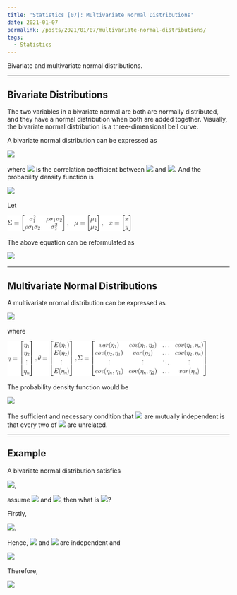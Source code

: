 ```yaml
---
title: 'Statistics [07]: Multivariate Normal Distributions'
date: 2021-01-07
permalink: /posts/2021/01/07/multivariate-normal-distributions/
tags:
  - Statistics
---
```


Bivariate and multivariate normal distributions.

---
## Bivariate Distributions
The two variables in a bivariate normal are both are normally distributed, and they have a normal distribution when both are added together. Visually, the bivariate normal distribution is a three-dimensional bell curve.

A bivariate normal distribution can be expressed as

<img src="https://render.githubusercontent.com/render/math?math=(X,Y)\sim N(\mu_1,\mu_2,\sigma_1^2,\sigma_2^2, \rho)">

where <img src="https://render.githubusercontent.com/render/math?math=\rho)"> is the correlation coefficient between <img src="https://render.githubusercontent.com/render/math?math=X"> and <img src="https://render.githubusercontent.com/render/math?math=Y">. And the probability density function is 

<img src="https://render.githubusercontent.com/render/math?math=p(x,y) = \dfrac{1}{2\pi\sigma_1\sigma_2\sqrt{1-\rho^2}}\exp\left\{-\dfrac{1}{2(1-\rho^2)}\left[\dfrac{(x-\mu_1)^2}{\sigma_1^2}-2\rho\dfrac{(x-\mu_1)(y-\mu_2)}{\sigma_1\sigma_2}%2B\dfrac{(y-\mu_2)^2}{\sigma_2^2}\right]\right\}">

Let

<img src="/images/statistics/SigmaMu.png" width="280"/>

The above equation can be reformulated as 

<img src="https://render.githubusercontent.com/render/math?math=p(x,y) = \dfrac{1}{2\pi|\Sigma|^{1\text{/}2}}\exp\left\{-\dfrac{1}{2}(x-\mu)^T\Sigma^{-1}(x-\mu)\right\}">

---
## Multivariate Normal Distributions
A multivariate nromal distribution can be expressed as

<img src="https://render.githubusercontent.com/render/math?math=\eta \sim N_n(\theta, \Sigma)">

where

<img src="/images/statistics/SigmaMu2.png" width="450"/>

The probability density function would be

<img src="https://render.githubusercontent.com/render/math?math=p_\eta(y_1,y_2,...,y_n) = \dfrac{1}{(2\pi)^{n\text{/}2}|\Sigma|^{1\text{/}2}}\exp\left\{-\dfrac{1}{2}(y-\theta)^T\Sigma^{-1}(y-\theta)\right\}">

The sufficient and necessary condition that <img src="https://render.githubusercontent.com/render/math?math=\eta_1,\eta_2,...,\eta_n"> are mutually independent is that every two of <img src="https://render.githubusercontent.com/render/math?math=\eta_1,\eta_2,...,\eta_n"> are unrelated.

---
## Example
A bivariate normal distribution satisfies 

<img src="https://render.githubusercontent.com/render/math?math=(X,Y)=N\left(0,0,1,\dfrac{1}{4},\dfrac{1}{3}\right)">, 

assume <img src="https://render.githubusercontent.com/render/math?math=U = X-2Y"> and <img src="https://render.githubusercontent.com/render/math?math=V=X%2B2Y">, then what is <img src="https://render.githubusercontent.com/render/math?math=E(X^2|V=0)">?

Firstly, 

<img src="https://render.githubusercontent.com/render/math?math=cov(U,V)=cov((X-2Y)(X%2B2Y)) = cov(X,X)-4cov(Y,Y) = 0">. 

Hence, <img src="https://render.githubusercontent.com/render/math?math=U"> and <img src="https://render.githubusercontent.com/render/math?math=V"> are independent and 

<img src="https://render.githubusercontent.com/render/math?math=X = \dfrac{U%2BV}{2}">

Therefore,

<img src="https://render.githubusercontent.com/render/math?math=E(X^2|V=0) = E\left(\left(\dfrac{U%2BV}{2}\right)^2|V=0\right) = E\left(\dfrac{U}{2}\right)^2 = \dfrac{1}{4}E(X^2 %2B Y^2 - 4XY) = \dfrac{1}{3}">
